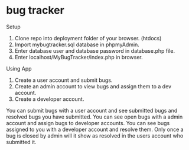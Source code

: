 # bug tracker

Setup

1. Clone repo into deployment folder of your browser. (htdocs)
2. Import mybugtracker.sql database in phpmyAdmin.
3. Enter database user and database password in database.php file.
4. Enter localhost/MyBugTracker/index.php in browser.

Using App


1. Create a user account and submit bugs.
2. Create an admin account to view bugs and assign them to a dev account.
3. Create a developer account.


You can submit bugs with a user account and see submitted bugs and resolved bugs you have submitted.
You can see open bugs with a admin account and assign bugs to developer accounts.
You can see bugs assigned to you with a developer account and resolve them.
Only once a bug is closed by admin will it show as resolved in the users account who submitted it.
